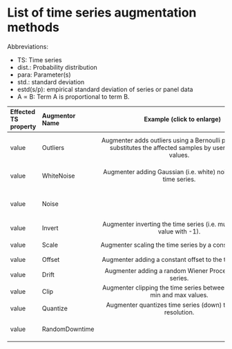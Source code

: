 # List of time series augmentation methods

Abbreviations:
 - TS: Time series
 - dist.: Probability distribution
 - para: Parameter(s)
 - std.: standard deviation
 - estd(s/p): empirical standard deviation of series or panel data
 - A &prop; B: Term A is proportional to term B.  

| Effected TS property | Augmentor Name | &nbsp;&nbsp;&nbsp;&nbsp;&nbsp;&nbsp;&nbsp;&nbsp;&nbsp;&nbsp;&nbsp;&nbsp;&nbsp;&nbsp;&nbsp;&nbsp;&nbsp;&nbsp;&nbsp;&nbsp;&nbsp;&nbsp;&nbsp;&nbsp;&nbsp;&nbsp;&nbsp;Example&nbsp;(click&nbsp;to&nbsp;enlarge)&nbsp;&nbsp;&nbsp;&nbsp;&nbsp;&nbsp;&nbsp;&nbsp;&nbsp;&nbsp;&nbsp;&nbsp;&nbsp;&nbsp;&nbsp;&nbsp;&nbsp;&nbsp;&nbsp;&nbsp;&nbsp;&nbsp;&nbsp; | &nbsp;&nbsp;&nbsp;&nbsp;&nbsp;&nbsp;&nbsp;&nbsp;&nbsp;&nbsp;&nbsp;&nbsp;&nbsp;&nbsp;&nbsp;&nbsp;Short&nbsp;description&nbsp;&nbsp;&nbsp;&nbsp;&nbsp;&nbsp;&nbsp;&nbsp;&nbsp;&nbsp;&nbsp;&nbsp;&nbsp;&nbsp;&nbsp;&nbsp; | &nbsp;&nbsp;&nbsp;&nbsp;&nbsp;&nbsp;&nbsp;&nbsp;&nbsp;Parameters&nbsp;&nbsp;&nbsp;&nbsp;&nbsp;&nbsp;&nbsp;&nbsp;&nbsp; | No. of para. | Fittable&nbsp;Param.&nbsp;to series / panel? | reversible | random | changing TS length | Sources |
| :-- | :-- | :---: | :-------------- | :------- | :--: | :--- | :------: | :--: | :--------------: | :-- |
|value|Outliers|Augmenter adds outliers using a Bernoulli process and substitutes the affected samples by user defined values.|p, substitute|2|outlier dist. scale &prop; estd(s/p)|no|yes|no|![image outliers](Add_outliers.png)| |
|value|WhiteNoise|Augmenter adding Gaussian (i.e. white) noise to each time series.|std. of noise|1|std of noise &prop; estd(s/p)|no|yes|no|![image white noise](White_noise.png)| |
|value|Noise| |noise distribution description|dep.|dist. scale para. &prop; estd(s/p)|no|yes|no|![image Outliers](Noise.png)| |
|value|Invert|Augmenter inverting the time series (i.e. multiply each value with -1).|-|0|-|yes|no|no|![image invert](Invert.png)| |
|value|Scale|Augmenter scaling the time series by a constant factor.|scale factor|1|scale factor|yes|no|no|![image scale](Scale.png)| |
|value|Offset|Augmenter adding a constant offset to the time series.|offset|1|yes|no|no|![image offset](Offset.png)| |
|value|Drift|Augmenter adding a random Wiener Process to time series.|standard deviation of Wiener process|1|no|yes|no|![image drift](Drift.png)| |
|value|Clip|Augmenter clipping the time series between definable min and max values.|min, max|2|no|no|no|![image clip](Clip.png)| |
|value|Quantize|Augmenter quantizes time series (down) to defined resolution.|resolution increment|1|no|no|no|![image quantize](Quantize.png)| |
|value|RandomDowntime| |downtime percentage, mean and standard deviation of a downtime's duration, substitute|4|no|yes|no|![image random Drift](Random_downtime.png)| |
